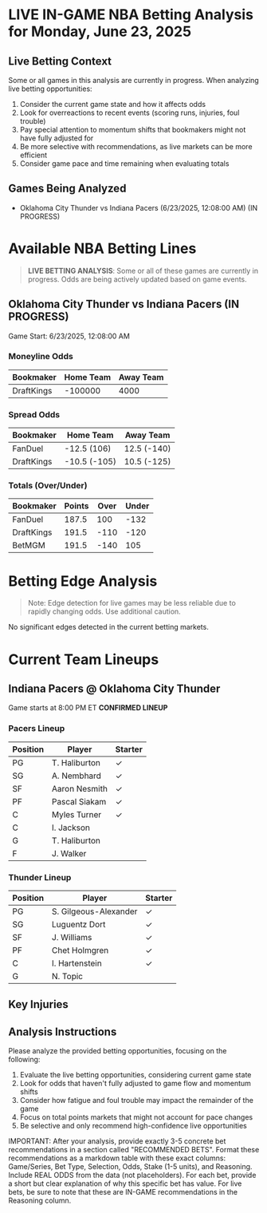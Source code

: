 # LIVE IN-GAME NBA Betting Analysis for Monday, June 23, 2025

## Live Betting Context

Some or all games in this analysis are currently in progress. When analyzing live betting opportunities:

1. Consider the current game state and how it affects odds
2. Look for overreactions to recent events (scoring runs, injuries, foul trouble)
3. Pay special attention to momentum shifts that bookmakers might not have fully adjusted for
4. Be more selective with recommendations, as live markets can be more efficient
5. Consider game pace and time remaining when evaluating totals

## Games Being Analyzed

- Oklahoma City Thunder vs Indiana Pacers (6/23/2025, 12:08:00 AM) (IN PROGRESS)

# Available NBA Betting Lines

> **LIVE BETTING ANALYSIS**: Some or all of these games are currently in progress. Odds are being actively updated based on game events.

## Oklahoma City Thunder vs Indiana Pacers (IN PROGRESS)
Game Start: 6/23/2025, 12:08:00 AM

### Moneyline Odds
| Bookmaker | Home Team | Away Team |
|-----------|-----------|----------|
| DraftKings | -100000 | 4000 |

### Spread Odds
| Bookmaker | Home Team | Away Team |
|-----------|-----------|----------|
| FanDuel | -12.5 (106) | 12.5 (-140) |
| DraftKings | -10.5 (-105) | 10.5 (-125) |

### Totals (Over/Under)
| Bookmaker | Points | Over | Under |
|-----------|--------|------|-------|
| FanDuel | 187.5 | 100 | -132 |
| DraftKings | 191.5 | -110 | -120 |
| BetMGM | 191.5 | -140 | 105 |


# Betting Edge Analysis

> Note: Edge detection for live games may be less reliable due to rapidly changing odds. Use additional caution.

No significant edges detected in the current betting markets.

# Current Team Lineups

## Indiana Pacers @ Oklahoma City Thunder
Game starts at 8:00 PM ET
**CONFIRMED LINEUP**

### Pacers Lineup
| Position | Player | Starter |
|----------|--------|--------|
| PG | T. Haliburton | ✓ |
| SG | A. Nembhard | ✓ |
| SF | Aaron Nesmith | ✓ |
| PF | Pascal Siakam | ✓ |
| C | Myles Turner | ✓ |
| C | I. Jackson |  |
| G | T. Haliburton |  |
| F | J. Walker |  |

### Thunder Lineup
| Position | Player | Starter |
|----------|--------|--------|
| PG | S. Gilgeous-Alexander | ✓ |
| SG | Luguentz Dort | ✓ |
| SF | J. Williams | ✓ |
| PF | Chet Holmgren | ✓ |
| C | I. Hartenstein | ✓ |
| G | N. Topic |  |



## Key Injuries


## Analysis Instructions

Please analyze the provided betting opportunities, focusing on the following:

1. Evaluate the live betting opportunities, considering current game state
2. Look for odds that haven't fully adjusted to game flow and momentum shifts
3. Consider how fatigue and foul trouble may impact the remainder of the game
4. Focus on total points markets that might not account for pace changes
5. Be selective and only recommend high-confidence live opportunities

IMPORTANT: After your analysis, provide exactly 3-5 concrete bet recommendations in a section called "RECOMMENDED BETS". Format these recommendations as a markdown table with these exact columns: Game/Series, Bet Type, Selection, Odds, Stake (1-5 units), and Reasoning. Include REAL ODDS from the data (not placeholders). For each bet, provide a short but clear explanation of why this specific bet has value. For live bets, be sure to note that these are IN-GAME recommendations in the Reasoning column.